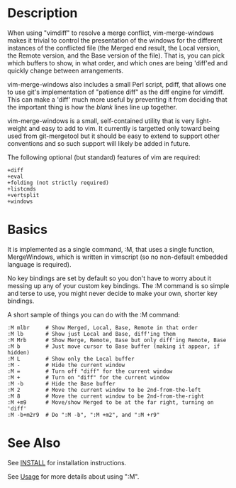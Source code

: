 Description
=

When using "vimdiff" to resolve a merge conflict, vim-merge-windows makes
it trivial to control the presentation of the windows for the different
instances of the conflicted file (the Merged end result, the Local version,
the Remote version, and the Base version of the file).  That is, you can
pick which buffers to show, in what order, and which ones are being 'diff'ed
and quickly change between arrangements.

vim-merge-windows also includes a small Perl script, pdiff, that allows
one to use git's implementation of "patience diff" as the diff engine for
vimdiff.  This can make a 'diff' much more useful by preventing it from
deciding that the important thing is how the *blank* lines line up together.

vim-merge-windows is a small, self-contained utility that is very light-
weight and easy to add to vim.  It currently is targetted only toward
being used from git-mergetool but it should be easy to extend to support
other conventions and so such support will likely be added in future.

The following optional (but standard) features of vim are required:

    +diff
    +eval
    +folding (not strictly required)
    +listcmds
    +vertsplit
    +windows

Basics
=

It is implemented as a single command, :M, that uses a single function,
MergeWindows, which is written in vimscript (so no non-default embedded
language is required).

No key bindings are set by default so you don't have to worry about it
messing up any of your custom key bindings.  The :M command is so simple and
terse to use, you might never decide to make your own, shorter key bindings.

A short sample of things you can do with the :M command:

    :M mlbr     # Show Merged, Local, Base, Remote in that order
    :M lb       # Show just Local and Base, diff'ing them
    :M Mrb      # Show Merge, Remote, Base but only diff'ing Remote, Base
    :M b        # Just move cursor to Base buffer (making it appear, if hidden)
    :M L        # Show only the Local buffer
    :M -        # Hide the current window
    :M =        # Turn off "diff" for the current window
    :M +        # Turn on "diff" for the current window
    :M -b       # Hide the Base buffer
    :M 2        # Move the current window to be 2nd-from-the-left
    :M 8        # Move the current window to be 2nd-from-the-right
    :M +m9      # Move/show Merged to be at the far right, turning on 'diff'
    :M -b+m2r9  # Do ":M -b", ":M +m2", and ":M +r9"

See Also
=

See [INSTALL](INSTALL.text) for installation instructions.

See [Usage](Usage.text) for more details about using ":M".
